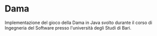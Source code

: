 # Dama
Implementazione del gioco della Dama in Java svolto durante il corso di Ingegneria del Software presso l'università degli Studi di Bari.
